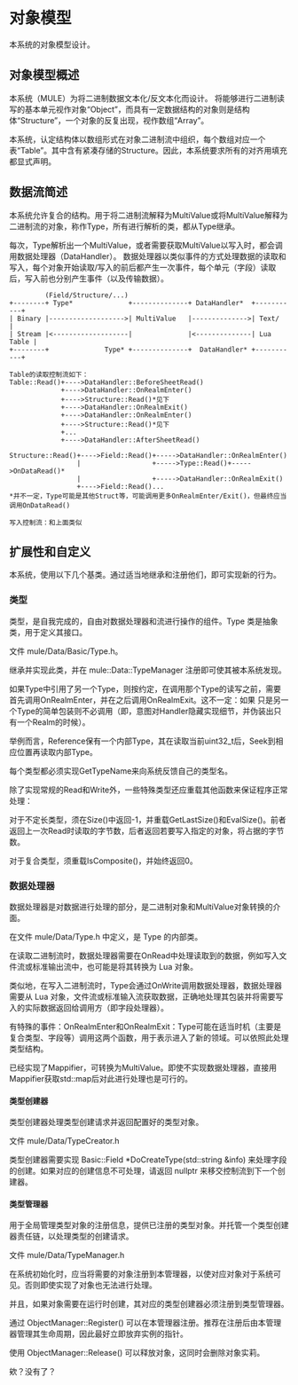 # 对象模型

本系统的对象模型设计。

## 对象模型概述

本系统（MULE）为将二进制数据文本化/反文本化而设计。
将能够进行二进制读写的基本单元视作对象“Object”，而具有一定数据结构的对象则是结构体“Structure”，一个对象的反复出现，视作数组“Array”。

本系统，认定结构体以数组形式在对象二进制流中组织，每个数组对应一个表“Table”。其中含有紧凑存储的Structure。因此，本系统要求所有的对齐用填充都显式声明。

## 数据流简述

本系统允许复合的结构。用于将二进制流解释为MultiValue或将MultiValue解释为二进制流的对象，称作Type，所有进行解析的类，都从Type继承。

每次，Type解析出一个MultiValue，或者需要获取MultiValue以写入时，都会调用数据处理器（DataHandler）。
数据处理器以类似事件的方式处理数据的读取和写入，每个对象开始读取/写入的前后都产生一次事件，每个单元（字段）读取后，写入前也分别产生事件（以及传输数据）。

```
         (Field/Structure/...)
+--------+ Type*              +--------------+ DataHandler*  +-----------+
| Binary |------------------->| MultiValue   |-------------->| Text/     |
| Stream |<-------------------|              |<--------------| Lua Table |
+--------+              Type* +--------------+  DataHandler* +-----------+

Table的读取控制流如下：
Table::Read()+---->DataHandler::BeforeSheetRead()
             +---->DataHandler::OnRealmEnter()
             +---->Structure::Read()*见下
             +---->DataHandler::OnRealmExit()
             +---->DataHandler::OnRealmEnter()
             +---->Structure::Read()*见下
			 +...
			 +---->DataHandler::AfterSheetRead()

Structure::Read()+---->Field::Read()+----->DataHandler::OnRealmEnter()
                 |                  +----->Type::Read()+----->OnDataRead()*
                 |                  +----->DataHandler::OnRealmExit()
		         +---->Field::Read()...
*并不一定，Type可能是其他Struct等，可能调用更多OnRealmEnter/Exit()，但最终应当调用OnDataRead()

写入控制流：和上面类似
```

## 扩展性和自定义
本系统，使用以下几个基类。通过适当地继承和注册他们，即可实现新的行为。

### 类型
类型，是自我完成的，自由对数据处理器和流进行操作的组件。Type 类是抽象类，用于定义其接口。

文件 mule/Data/Basic/Type.h。

继承并实现此类，并在 mule::Data::TypeManager 注册即可使其被本系统发现。

如果Type中引用了另一个Type，则按约定，在调用那个Type的读写之前，需要首先调用OnRealmEnter，并在之后调用OnRealmExit。这不一定：如果
只是另一个Type的简单包装则不必调用（即，意图对Handler隐藏实现细节，并伪装出只有一个Realm的时候）。

举例而言，Reference保有一个内部Type，其在读取当前uint32_t后，Seek到相应位置再读取内部Type。

每个类型都必须实现GetTypeName来向系统反馈自己的类型名。

除了实现常规的Read和Write外，一些特殊类型还应重载其他函数来保证程序正常处理：

对于不定长类型，须在Size()中返回-1，并重载GetLastSize()和EvalSize()。前者返回上一次Read时读取的字节数，后者返回若要写入指定的对象，将占据的字节数。

对于复合类型，须重载IsComposite()，并始终返回0。

### 数据处理器
数据处理器是对数据进行处理的部分，是二进制对象和MultiValue对象转换的介面。

在文件 mule/Data/Type.h 中定义，是 Type 的内部类。

在读取二进制流时，数据处理器需要在OnRead中处理读取到的数据，例如写入文件流或标准输出流中，也可能是将其转换为 Lua 对象。

类似地，在写入二进制流时，Type会通过OnWrite调用数据处理器，数据处理器需要从 Lua 对象，文件流或标准输入流获取数据，正确地处理其包装并将需要写入的实际数据返回给调用方（即字段处理器）。

有特殊的事件：OnRealmEnter和OnRealmExit：Type可能在适当时机（主要是复合类型、字段等）调用这两个函数，用于表示进入了新的领域。可以依照此处理类型结构。

已经实现了Mappifier，可转换为MultiValue。即使不实现数据处理器，直接用Mappifier获取std::map后对此进行处理也是可行的。

#### 类型创建器
类型创建器处理类型创建请求并返回配置好的类型对象。

文件 mule/Data/TypeCreator.h

类型创建器需要实现 Basic::Field *DoCreateType(std::string &info) 来处理字段的创建。如果对应的创建信息不可处理，请返回 nullptr 来移交控制流到下一个创建器。

#### 类型管理器
用于全局管理类型对象的注册信息，提供已注册的类型对象。并托管一个类型创建器责任链，以处理类型的创建请求。

文件 mule/Data/TypeManager.h

在系统初始化时，应当将需要的对象注册到本管理器，以使对应对象对于系统可见。否则即使实现了对象也无法进行处理。

并且，如果对象需要在运行时创建，其对应的类型创建器必须注册到类型管理器。

通过 ObjectManager::Register() 可以在本管理器注册。推荐在注册后由本管理器管理其生命周期，因此最好立即放弃实例的指针。

使用 ObjectManager::Release() 可以释放对象，这同时会删除对象实莉。

欸？没有了？
